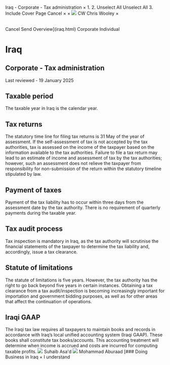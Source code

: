 Iraq - Corporate - Tax administration
×
1.
2.
Unselect All
Unselect All
3.
Include Cover Page
Cancel
×
×
![](-/media/world-wide-tax-summaries/attachments/global---chris-wooley.ashx%3Frev=ac5e5f3223b34096b1afc2a6009c7320&revision=ac5e5f32-23b3-4096-b1af-c2a6009c7320&hash=859B7ADC84DC2CBEC9760E9E6EE7DE6D0A8BFCDF)
CW
Chris Wooley
×
######
Cancel
Send
Overview](iraq.html)
Corporate
Individual
# Iraq
## Corporate - Tax administration
Last reviewed - 19 January 2025
## Taxable period
The taxable year in Iraq is the calendar year.
## Tax returns
The statutory time line for filing tax returns is 31 May of the year of assessment. If the self-assessment of tax is not accepted by the tax authorities, tax is assessed on the income of the taxpayer based on the information available to the tax authorities.
Failure to file a tax return may lead to an estimate of income and assessment of tax by the tax authorities; however, such an assessment does not relieve the taxpayer from responsibility for non-submission of the return within the statutory timeline stipulated by law.
## Payment of taxes
Payment of the tax liability has to occur within three days from the assessment date by the tax authority. There is no requirement of quarterly payments during the taxable year.
## Tax audit process
Tax inspection is mandatory in Iraq, as the tax authority will scrutinise the financial statements of the taxpayer to determine the tax liability and, accordingly, issue a tax clearance.
## Statute of limitations
The statute of limitations is five years. However, the tax authority has the right to go back beyond five years in certain instances.
Obtaining a tax clearance from a tax audit/inspection is becoming increasingly important for importation and government bidding purposes, as well as for other areas that affect the continuation of operations.
## Iraqi GAAP
The Iraqi tax law requires all taxpayers to maintain books and records in accordance with Iraq’s local unified accounting system (Iraqi GAAP).
These books shall constitute tax books/accounts. This accounting treatment will determine when income is accrued and costs are incurred for computing taxable profits.
![](-/media/world-wide-tax-summaries/iraqsuhaib-asad2-78-copy-2jpg20231204014734859.ashx%3Frev=c6cadd9d18ff49be976f60cbded65ce7&revision=c6cadd9d-18ff-49be-976f-60cbded65ce7&hash=DFA1048C12ED1B26915256496BEA4E7FEB26835A)
Suhaib Asa'd
![](-/media/world-wide-tax-summaries/iraqmohammad-aburaadmohammad-aburaadjpg20220509072037896.ashx%3Frev=a209394c33204d9bac36bce94a8ac84a&revision=a209394c-3320-4d9b-ac36-bce94a8ac84a&hash=E1F5B55013999ED7E0E929D8EF5EDA9D7DD238CC)
Mohammad Aburaad
[### Doing Business in Iraq
×
I understand